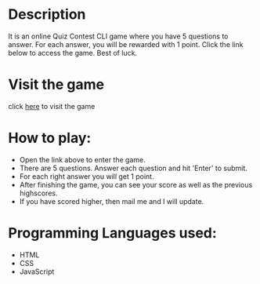 # Description
It is an online Quiz Contest CLI game where you have 5 questions to answer. For each answer, you will be rewarded with 1 point. Click the link below to access the game. Best of luck.

# Visit the game 
click [here](https://replit.com/@SagnikGhosh4/Online-Quiz-Contest?embed=1&output=1) to visit the game

# How to play:
- Open the link above to enter the game.
- There are 5 questions. Answer each question and hit 'Enter' to submit.
- For each right answer you will get 1 point.
- After finishing the game, you can see your score as well as the previous highscores.
- If you have scored higher, then mail me and I will update.

# Programming Languages used:
- HTML
- CSS
- JavaScript
